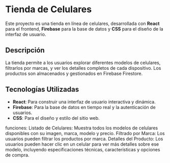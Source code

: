 # Tienda de Celulares

Este proyecto es una tienda en línea de celulares, desarrollada con **React** para el frontend, **Firebase** para la base de datos y **CSS** para el diseño de la interfaz de usuario.

## Descripción

La tienda permite a los usuarios explorar diferentes modelos de celulares, filtrarlos por marcas, y ver los detalles completos de cada dispositivo. Los productos son almacenados y gestionados en Firebase Firestore.

## Tecnologías Utilizadas

- **React**: Para construir una interfaz de usuario interactiva y dinámica.
- **Firebase**: Para la base de datos en tiempo real y la autenticación de usuarios.
- **CSS**: Para el diseño y estilo del sitio web.

funciones:
Listado de Celulares: Muestra todos los modelos de celulares disponibles con su imagen, marca, modelo y precio.
Filtrado por Marca: Los usuarios pueden filtrar los productos por marca.
Detalles del Producto: Los usuarios pueden hacer clic en un celular para ver más detalles sobre ese modelo, incluyendo especificaciones técnicas, características y opciones de compra.

